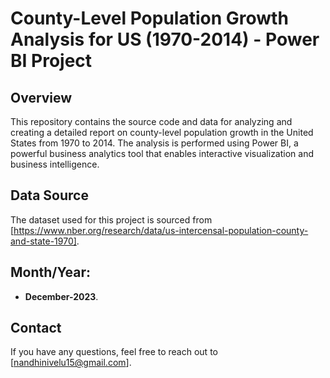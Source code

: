 # County-Level Population Growth Analysis for US (1970-2014) - Power BI Project

## Overview

This repository contains the source code and data for analyzing and creating a detailed report on county-level population growth in the United States from 1970 to 2014. The analysis is performed using Power BI, a powerful business analytics tool that enables interactive visualization and business intelligence.

## Data Source

The dataset used for this project is sourced from [https://www.nber.org/research/data/us-intercensal-population-county-and-state-1970]. 

## Month/Year:

- **December-2023**. 
    
## Contact

If you have any questions, feel free to reach out to [nandhinivelu15@gmail.com].

